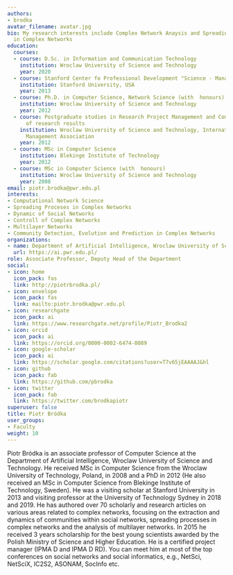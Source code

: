 ```yaml
---
authors:
- brodka
avatar_filename: avatar.jpg
bio: My research interests include Complex Network Anaysis and Spreading Proceses
  in Complex Networks
education:
  courses:
  - course: D.Sc. in Information and Communication Technology
    institution: Wroclaw University of Science and Technology
    year: 2020
  - course: Stanford Center fo Professional Development "Science - Management - Commercialization"
    institution: Stanford University, USA
    year: 2013
  - course: Ph.D. in Computer Science, Network Science (with  honours)
    institution: Wroclaw University of Science and Technology
    year: 2012
  - course: Postgraduate studies in Research Project Management and Commercialization
      of research results
    institution: Wroclaw University of Science and Technology, International Project
      Management Association
    year: 2012
  - course: MSc in Computer Science
    institution: Blekinge Institute of Technology
    year: 2012
  - course: MSc in Computer Science (with  honours)
    institution: Wroclaw University of Science and Technology
    year: 2008
email: piotr.brodka@pwr.edu.pl
interests:
- Computational Network Science
- Spreading Proceses in Complex Networks
- Dynamic of Social Networks
- Controll of Complex Networks
- Multilayer Networks
- Community Detection, Evolution and Prediction in Complex Networks
organizations:
- name: Department of Artificial Intelligence, Wroclaw University of Science and Technology
  url: https://ai.pwr.edu.pl/
role: Associate Professor, Deputy Head of the Department
social:
- icon: home
  icon_pack: fas
  link: http://piotrbrodka.pl/
- icon: envelope
  icon_pack: fas
  link: mailto:piotr.brodka@pwr.edu.pl
- icon: researchgate
  icon_pack: ai
  link: https://www.researchgate.net/profile/Piotr_Brodka2
- icon: orcid
  icon_pack: ai
  link: https://orcid.org/0000-0002-6474-0089
- icon: google-scholar
  icon_pack: ai
  link: https://scholar.google.com/citations?user=T7v65jEAAAAJ&hl
- icon: github
  icon_pack: fab
  link: https://github.com/pbrodka
- icon: twitter
  icon_pack: fab
  link: https://twitter.com/brodkapiotr
superuser: false
title: Piotr Bródka
user_groups:
- Faculty
weight: 10
---
```

<!--StartFragment-->

Piotr Bródka is an associate professor of Computer Science at the Department of Artificial Intelligence, Wroclaw University of Science and Technology. He received MSc in Computer Science from the Wroclaw University of Technology, Poland, in 2008 and a PhD in 2012 (He also received an MSc in Computer Science from Blekinge Institute of Technology, Sweden). He was a visiting scholar at Stanford University in 2013 and visiting professor at the University of Technology Sydney in 2018 and 2019. He has authored over 70 scholarly and research articles on various areas related to complex networks, focusing on the extraction and dynamics of communities within social networks, spreading processes in complex networks and the analysis of multilayer networks. In 2015 he received 3 years scholarship for the best young scientists awarded by the Polish Ministry of Science and Higher Education. He is a certified project manager (IPMA D and IPMA D RD). You can meet him at most of the top conferences on social networks and social informatics, e.g., NetSci, NetSciX, IC2S2, ASONAM, SocInfo etc.

<!--EndFragment-->